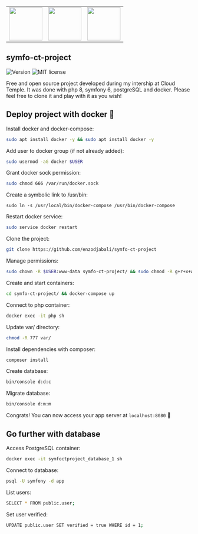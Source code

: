 
<table><tr>
<td align="center"><img src="https://cdn.discordapp.com/attachments/774340712585625603/999962830474326036/unknown.png" width="90" /><br /></td>
<td align="center"><img src="https://cdn.discordapp.com/attachments/774340712585625603/1001141818165039174/unknown.png" width="90" /><br /></td>
<td align="center"><img src="https://cdn.discordapp.com/attachments/774340712585625603/1001142070204960868/unknown.png" width="90" /><br /></td>
</tr></table>

## symfo-ct-project
![Version](http://141.94.244.54:1010/version.svg)
![MIT license](http://141.94.244.54:1010/license-mit.svg)

Free and open source project developed during my intership at Cloud Temple. It was done with php 8, symfony 6, postgreSQL and docker.
Please feel free to clone it and play with it as you wish!

## Deploy project with docker 🐳

Install docker and docker-compose:
```bash
sudo apt install docker -y && sudo apt install docker -y
```

Add user to docker group (if not already added):
```bash
sudo usermod -aG docker $USER
```

Grant docker sock permission:
```bash
sudo chmod 666 /var/run/docker.sock
```

Create a symbolic link to /usr/bin:
```
sudo ln -s /usr/local/bin/docker-compose /usr/bin/docker-compose
```

Restart docker service:
```bash
sudo service docker restart
```

Clone the project:
```bash
git clone https://github.com/enzodjabali/symfo-ct-project
```

Manage permissions:
```bash
sudo chown -R $USER:www-data symfo-ct-project/ && sudo chmod -R g+r+x+w symfo-ct-project/
```

Create and start containers:
```bash
cd symfo-ct-project/ && docker-compose up
```

Connect to php container:
```bash
docker exec -it php sh
```

Update var/ directory:
```bash
chmod -R 777 var/
```

Install dependencies with composer:
```bash
composer install

```
Create database:
```bash
bin/console d:d:c
```

Migrate database:
```bash
bin/console d:m:m
```

Congrats! You can now access your app server at `localhost:8080` 🎉


## Go further with database 

Access PostgreSQL container:
```bash
docker exec -it symfoctproject_database_1 sh
```

Connect to database:
```bash
psql -U symfony -d app
```

List users:
```bash
SELECT * FROM public.user;
```

Set user verified:
```bash
UPDATE public.user SET verified = true WHERE id = 1;
```
